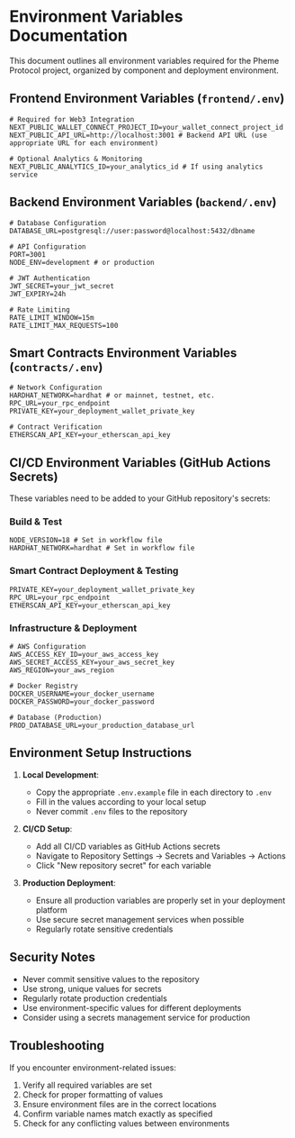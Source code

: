 # Environment Variables Documentation

This document outlines all environment variables required for the Pheme Protocol project, organized by component and deployment environment.

## Frontend Environment Variables (`frontend/.env`)

```env
# Required for Web3 Integration
NEXT_PUBLIC_WALLET_CONNECT_PROJECT_ID=your_wallet_connect_project_id
NEXT_PUBLIC_API_URL=http://localhost:3001 # Backend API URL (use appropriate URL for each environment)

# Optional Analytics & Monitoring
NEXT_PUBLIC_ANALYTICS_ID=your_analytics_id # If using analytics service
```

## Backend Environment Variables (`backend/.env`)

```env
# Database Configuration
DATABASE_URL=postgresql://user:password@localhost:5432/dbname

# API Configuration
PORT=3001
NODE_ENV=development # or production

# JWT Authentication
JWT_SECRET=your_jwt_secret
JWT_EXPIRY=24h

# Rate Limiting
RATE_LIMIT_WINDOW=15m
RATE_LIMIT_MAX_REQUESTS=100
```

## Smart Contracts Environment Variables (`contracts/.env`)

```env
# Network Configuration
HARDHAT_NETWORK=hardhat # or mainnet, testnet, etc.
RPC_URL=your_rpc_endpoint
PRIVATE_KEY=your_deployment_wallet_private_key

# Contract Verification
ETHERSCAN_API_KEY=your_etherscan_api_key
```

## CI/CD Environment Variables (GitHub Actions Secrets)

These variables need to be added to your GitHub repository's secrets:

### Build & Test
```env
NODE_VERSION=18 # Set in workflow file
HARDHAT_NETWORK=hardhat # Set in workflow file
```

### Smart Contract Deployment & Testing
```env
PRIVATE_KEY=your_deployment_wallet_private_key
RPC_URL=your_rpc_endpoint
ETHERSCAN_API_KEY=your_etherscan_api_key
```

### Infrastructure & Deployment
```env
# AWS Configuration
AWS_ACCESS_KEY_ID=your_aws_access_key
AWS_SECRET_ACCESS_KEY=your_aws_secret_key
AWS_REGION=your_aws_region

# Docker Registry
DOCKER_USERNAME=your_docker_username
DOCKER_PASSWORD=your_docker_password

# Database (Production)
PROD_DATABASE_URL=your_production_database_url
```

## Environment Setup Instructions

1. **Local Development**:
   - Copy the appropriate `.env.example` file in each directory to `.env`
   - Fill in the values according to your local setup
   - Never commit `.env` files to the repository

2. **CI/CD Setup**:
   - Add all CI/CD variables as GitHub Actions secrets
   - Navigate to Repository Settings → Secrets and Variables → Actions
   - Click "New repository secret" for each variable

3. **Production Deployment**:
   - Ensure all production variables are properly set in your deployment platform
   - Use secure secret management services when possible
   - Regularly rotate sensitive credentials

## Security Notes

- Never commit sensitive values to the repository
- Use strong, unique values for secrets
- Regularly rotate production credentials
- Use environment-specific values for different deployments
- Consider using a secrets management service for production

## Troubleshooting

If you encounter environment-related issues:

1. Verify all required variables are set
2. Check for proper formatting of values
3. Ensure environment files are in the correct locations
4. Confirm variable names match exactly as specified
5. Check for any conflicting values between environments 